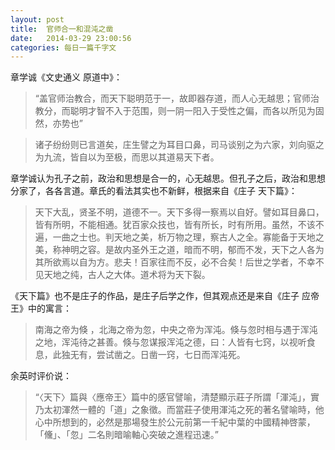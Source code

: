 ```yaml
---
layout: post
title:  官师合一和混沌之凿
date:   2014-03-29 23:00:56
categories: 每日一篇千字文 
---
```


章学诚《文史通义 原道中》：
>“盖官师治教合，而天下聪明范于一，故即器存道，而人心无越思；官师治教分，而聪明才智不入于范围，则一阴一阳入于受性之偏，而各以所见为固然，亦势也”

>诸子纷纷则已言道矣，庄生譬之为耳目口鼻，司马谈别之为六家，刘向驱之为九流，皆自以为至极，而思以其道易天下者。

章学诚认为孔子之前，政治和思想是合一的，心无越思。但孔子之后，政治和思想分家了，各各言道。章氏的看法其实也不新鲜，根据来自《庄子 天下篇》：

>天下大乱，贤圣不明，道德不一。天下多得一察焉以自好。譬如耳目鼻口，皆有所明，不能相通。犹百家众技也，皆有所长，时有所用。虽然，不该不遍，一曲之士也。判天地之美，析万物之理，察古人之全。寡能备于天地之美，称神明之容。是故内圣外王之道，暗而不明，郁而不发，天下之人各为其所欲焉以自为方。悲夫！百家往而不反，必不合矣！后世之学者，不幸不见天地之纯，古人之大体。道术将为天下裂。

《天下篇》也不是庄子的作品，是庄子后学之作，但其观点还是来自《庄子 应帝王》中的寓言：
>南海之帝为倏 ，北海之帝为忽，中央之帝为浑沌。倏与忽时相与遇于浑沌之地，浑沌待之甚善。倏与忽谋报浑沌之德，曰：人皆有七窍，以视听食息，此独无有，尝试凿之。日凿一窍，七日而浑沌死。

余英时评价说：
>“〈天下〉篇與〈應帝王〉篇中的感官譬喻，清楚顯示莊子所謂「渾沌」，實乃太初渾然一體的「道」之象徵。而當莊子使用渾沌之死的著名譬喻時，他心中所想到的，必然是那場發生於公元前第一千紀中葉的中國精神啓蒙，「儵」、「忽」二名則暗喻軸心突破之進程迅速。”